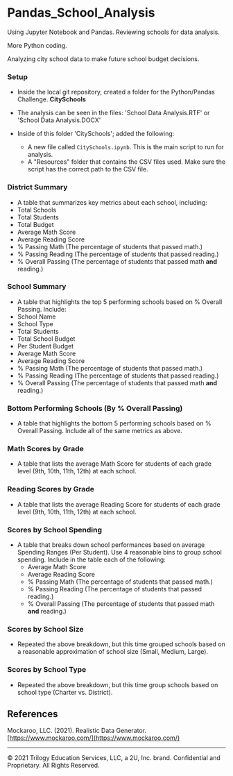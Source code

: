 # Pandas_School_Analysis
Using Jupyter Notebook and Pandas. Reviewing schools for data analysis.

More Python coding. 

Analyzing city school data to make future school budget decisions. 

### Setup

* Inside the local git repository, created a folder for the Python/Pandas Challenge. 
   **CitySchools** 
   
*  The analysis can be seen in the files: 'School Data Analysis.RTF' or 'School Data Analysis.DOCX'

* Inside of this folder 'CitySchools'; added the following:

  * A new file called `CitySchools.ipynb`. This is the main script to run for analysis.
  * A "Resources" folder that contains the CSV files used. Make sure the script has the correct path to the CSV file.


### District Summary
* A table that summarizes key metrics about each school, including:
* Total Schools
* Total Students
* Total Budget
* Average Math Score
* Average Reading Score
* % Passing Math (The percentage of students that passed math.)
* % Passing Reading (The percentage of students that passed reading.)
* % Overall Passing (The percentage of students that passed math **and** reading.)

### School Summary
* A table that highlights the top 5 performing schools based on % Overall Passing. Include:
* School Name
* School Type
* Total Students
* Total School Budget
* Per Student Budget
* Average Math Score
* Average Reading Score
* % Passing Math (The percentage of students that passed math.)
* % Passing Reading (The percentage of students that passed reading.)
* % Overall Passing (The percentage of students that passed math **and** reading.)

### Bottom Performing Schools (By % Overall Passing)

* A table that highlights the bottom 5 performing schools based on % Overall Passing. Include all of the same metrics as above.

### Math Scores by Grade

* A table that lists the average Math Score for students of each grade level (9th, 10th, 11th, 12th) at each school.

### Reading Scores by Grade

* A table that lists the average Reading Score for students of each grade level (9th, 10th, 11th, 12th) at each school.

### Scores by School Spending

* A table that breaks down school performances based on average Spending Ranges (Per Student). Use 4 reasonable bins to group school spending. Include in the table each of the following:
  * Average Math Score
  * Average Reading Score
  * % Passing Math (The percentage of students that passed math.)
  * % Passing Reading (The percentage of students that passed reading.)
  * % Overall Passing (The percentage of students that passed math **and** reading.)

### Scores by School Size

* Repeated the above breakdown, but this time grouped schools based on a reasonable approximation of school size (Small, Medium, Large).

### Scores by School Type

* Repeated the above breakdown, but this time group schools based on school type (Charter vs. District).


## References

Mockaroo, LLC. (2021). Realistic Data Generator. [https://www.mockaroo.com/](https://www.mockaroo.com/)

- - -

© 2021 Trilogy Education Services, LLC, a 2U, Inc. brand. Confidential and Proprietary. All Rights Reserved.
